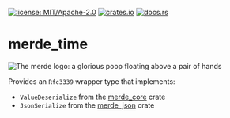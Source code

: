 [![license: MIT/Apache-2.0](https://img.shields.io/badge/license-MIT%2FApache--2.0-blue.svg)](LICENSE-MIT)
[![crates.io](https://img.shields.io/crates/v/merde_time.svg)](https://crates.io/crates/merde_time)
[![docs.rs](https://docs.rs/merde_time/badge.svg)](https://docs.rs/merde_time)

# merde_time

![The merde logo: a glorious poop floating above a pair of hands](https://github.com/user-attachments/assets/763d60e0-5101-48af-bc72-f96f516a5d0f)

Provides an `Rfc3339` wrapper type that implements:

  * `ValueDeserialize` from the [merde_core](https://crates.io/crates/merde_core) crate
  * `JsonSerialize` from the [merde_json](https://crates.io/crates/merde_json) crate

